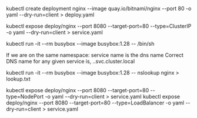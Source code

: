 kubectl create deployment nginx --image quay.io/bitnami/nginx --port 80 -o yaml --dry-run=client > deploy.yaml


kubectl expose deploy/nginx --port 8080 --target-port=80 --type=ClusterIP -o yaml --dry-run=client > service.yaml

kubectl run -it --rm busybox --image busybox:1.28 -- /bin/sh


If we are on the same namespace: service name is the dns name
Correct DNS name for any given service is,
<service-name>.<namespace-name>.svc.cluster.local


kubectl run -it --rm busybox --image busybox:1.28 -- nslookup nginx > lookup.txt

kubectl expose deploy/nginx --port 8080 --target-port=80 --type=NodePort -o yaml --dry-run=client > service.yaml
kubectl expose deploy/nginx --port 8080 --target-port=80 --type=LoadBalancer -o yaml --dry-run=client > service.yaml